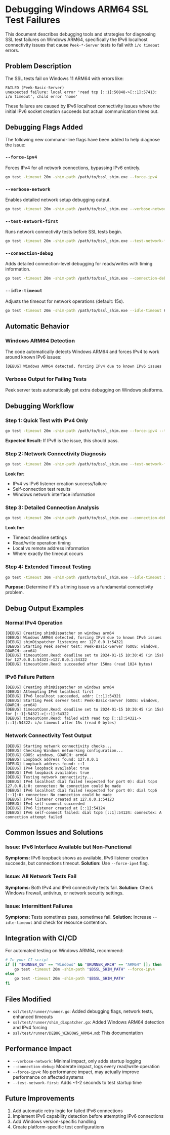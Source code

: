 # Debugging Windows ARM64 SSL Test Failures

This document describes debugging tools and strategies for diagnosing SSL test failures on Windows ARM64, specifically the IPv6 localhost connectivity issues that cause `Peek-*-Server` tests to fail with `i/o timeout` errors.

## Problem Description

The SSL tests fail on Windows 11 ARM64 with errors like:
```
FAILED (Peek-Basic-Server)
unexpected failure: local error 'read tcp [::1]:50848->[::1]:57413: i/o timeout', child error 'none'
```

These failures are caused by IPv6 localhost connectivity issues where the initial IPv6 socket creation succeeds but actual communication times out.

## Debugging Flags Added

The following new command-line flags have been added to help diagnose the issue:

### `--force-ipv4`
Forces IPv4 for all network connections, bypassing IPv6 entirely.
```bash
go test -timeout 20m -shim-path /path/to/bssl_shim.exe --force-ipv4
```

### `--verbose-network`  
Enables detailed network setup debugging output.
```bash
go test -timeout 20m -shim-path /path/to/bssl_shim.exe --verbose-network
```

### `--test-network-first`
Runs network connectivity tests before SSL tests begin.
```bash
go test -timeout 20m -shim-path /path/to/bssl_shim.exe --test-network-first
```

### `--connection-debug`
Adds detailed connection-level debugging for reads/writes with timing information.
```bash
go test -timeout 20m -shim-path /path/to/bssl_shim.exe --connection-debug
```

### `--idle-timeout`
Adjusts the timeout for network operations (default: 15s).
```bash
go test -timeout 20m -shim-path /path/to/bssl_shim.exe --idle-timeout 60s
```

## Automatic Behavior

### Windows ARM64 Detection
The code automatically detects Windows ARM64 and forces IPv4 to work around known IPv6 issues:
```
[DEBUG] Windows ARM64 detected, forcing IPv4 due to known IPv6 issues
```

### Verbose Output for Failing Tests
Peek server tests automatically get extra debugging on Windows platforms.

## Debugging Workflow

### Step 1: Quick Test with IPv4 Only
```bash
go test -timeout 20m -shim-path /path/to/bssl_shim.exe --force-ipv4 --test "Peek.*Server"
```

**Expected Result:** If IPv6 is the issue, this should pass.

### Step 2: Network Connectivity Diagnosis
```bash
go test -timeout 20m -shim-path /path/to/bssl_shim.exe --test-network-first --verbose-network
```

**Look for:**
- IPv4 vs IPv6 listener creation success/failure
- Self-connection test results
- Windows network interface information

### Step 3: Detailed Connection Analysis
```bash
go test -timeout 20m -shim-path /path/to/bssl_shim.exe --connection-debug --verbose-network --test "Peek.*Server"
```

**Look for:**
- Timeout deadline settings
- Read/write operation timing
- Local vs remote address information
- Where exactly the timeout occurs

### Step 4: Extended Timeout Testing
```bash
go test -timeout 30m -shim-path /path/to/bssl_shim.exe --idle-timeout 120s --test "Peek.*Server"
```

**Purpose:** Determine if it's a timing issue vs a fundamental connectivity problem.

## Debug Output Examples

### Normal IPv4 Operation
```
[DEBUG] Creating shimDispatcher on windows arm64
[DEBUG] Windows ARM64 detected, forcing IPv4 due to known IPv6 issues
[DEBUG] shimDispatcher listening on: 127.0.0.1:54321
[DEBUG] Starting Peek server test: Peek-Basic-Server (GOOS: windows, GOARCH: arm64)
[DEBUG] timeoutConn.Read: deadline set to 2024-01-15 10:30:45 (in 15s) for 127.0.0.1:54321->127.0.0.1:54322
[DEBUG] timeoutConn.Read: succeeded after 150ms (read 1024 bytes)
```

### IPv6 Failure Pattern
```
[DEBUG] Creating shimDispatcher on windows arm64
[DEBUG] Attempting IPv6 localhost first
[DEBUG] IPv6 localhost succeeded, addr: [::1]:54321
[DEBUG] Starting Peek server test: Peek-Basic-Server (GOOS: windows, GOARCH: arm64)
[DEBUG] timeoutConn.Read: deadline set to 2024-01-15 10:30:45 (in 15s) for [::1]:54321->[::1]:54322
[DEBUG] timeoutConn.Read: failed with read tcp [::1]:54321->[::1]:54322: i/o timeout after 15s (read 0 bytes)
```

### Network Connectivity Test Output
```
[DEBUG] Starting network connectivity checks...
[DEBUG] Checking Windows networking configuration...
[DEBUG] GOOS: windows, GOARCH: arm64
[DEBUG] Loopback address found: 127.0.0.1
[DEBUG] Loopback address found: ::1
[DEBUG] IPv4 loopback available: true
[DEBUG] IPv6 loopback available: true
[DEBUG] Testing network connectivity...
[DEBUG] IPv4 localhost dial failed (expected for port 0): dial tcp4 127.0.0.1:0: connectex: No connection could be made
[DEBUG] IPv6 localhost dial failed (expected for port 0): dial tcp6 [::1]:0: connectex: No connection could be made
[DEBUG] IPv4 listener created at 127.0.0.1:54123
[DEBUG] IPv4 self-connect succeeded
[DEBUG] IPv6 listener created at [::1]:54124
[DEBUG] IPv6 self-connect failed: dial tcp6 [::1]:54124: connectex: A connection attempt failed
```

## Common Issues and Solutions

### Issue: IPv6 Interface Available but Non-Functional
**Symptoms:** IPv6 loopback shows as available, IPv6 listener creation succeeds, but connections timeout.
**Solution:** Use `--force-ipv4` flag.

### Issue: All Network Tests Fail
**Symptoms:** Both IPv4 and IPv6 connectivity tests fail.
**Solution:** Check Windows firewall, antivirus, or network security settings.

### Issue: Intermittent Failures
**Symptoms:** Tests sometimes pass, sometimes fail.
**Solution:** Increase `--idle-timeout` and check for resource contention.

## Integration with CI/CD

For automated testing on Windows ARM64, recommend:
```bash
# In your CI script
if [[ "$RUNNER_OS" == "Windows" && "$RUNNER_ARCH" == "ARM64" ]]; then
    go test -timeout 20m -shim-path "$BSSL_SHIM_PATH" --force-ipv4
else
    go test -timeout 20m -shim-path "$BSSL_SHIM_PATH"
fi
```

## Files Modified

- `ssl/test/runner/runner.go`: Added debugging flags, network tests, enhanced timeouts
- `ssl/test/runner/shim_dispatcher.go`: Added Windows ARM64 detection and IPv4 forcing
- `ssl/test/runner/DEBUG_WINDOWS_ARM64.md`: This documentation

## Performance Impact

- `--verbose-network`: Minimal impact, only adds startup logging
- `--connection-debug`: Moderate impact, logs every read/write operation
- `--force-ipv4`: No performance impact, may actually improve performance on affected systems
- `--test-network-first`: Adds ~1-2 seconds to test startup time

## Future Improvements

1. Add automatic retry logic for failed IPv6 connections
2. Implement IPv6 capability detection before attempting IPv6 connections
3. Add Windows version-specific handling
4. Create platform-specific test configurations